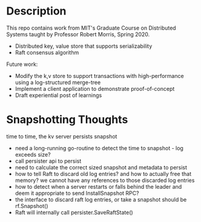 # Description

This repo contains work from MIT's Graduate Course on Distributed Systems taught by Professor Robert Morris, Spring 2020.

- Distributed key, value store that supports serializability
- Raft consensus algorithm

Future work:

- Modify the k,v store to support transactions with high-performance using a log-structured merge-tree
- Implement a client application to demonstrate proof-of-concept
- Draft experiential post of learnings

# Snapshotting Thoughts

time to time, the kv server persists snapshot

- need a long-running go-routine to detect the time to snapshot - log exceeds size?
- call persister api to persist
- need to calculate the correct sized snapshot and metadata to persist
- how to tell Raft to discard old log entries? and how to actually free that memory? we cannot have any references to those discarded log entries
- how to detect when a server restarts or falls behind the leader and deem it appropriate to send InstallSnapshot RPC?
- the interface to discard raft log entries, or take a snapshot should be rf.Snapshot()
- Raft will internally call persister.SaveRaftState()
